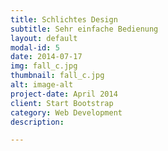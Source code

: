 ```yaml
---
title: Schlichtes Design
subtitle: Sehr einfache Bedienung
layout: default
modal-id: 5
date: 2014-07-17
img: fall_c.jpg
thumbnail: fall_c.jpg
alt: image-alt
project-date: April 2014
client: Start Bootstrap
category: Web Development
description: 

---
```

